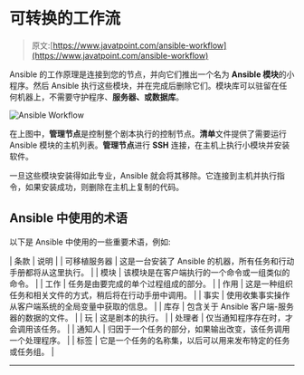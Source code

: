 # 可转换的工作流

> 原文:[https://www.javatpoint.com/ansible-workflow](https://www.javatpoint.com/ansible-workflow)

Ansible 的工作原理是连接到您的节点，并向它们推出一个名为 **Ansible 模块**的小程序。然后 Ansible 执行这些模块，并在完成后删除它们。模块库可以驻留在任何机器上，不需要守护程序、**服务器、**或**数据库**。

![Ansible Workflow](../Images/351a087a25455073854782090aec805e.png)

在上图中，**管理节点**是控制整个剧本执行的控制节点。**清单**文件提供了需要运行 Ansible 模块的主机列表。**管理节点**进行 **SSH** 连接，在主机上执行小模块并安装软件。

一旦这些模块安装得如此专业，Ansible 就会将其移除。它连接到主机并执行指令，如果安装成功，则删除在主机上复制的代码。

## Ansible 中使用的术语

以下是 Ansible 中使用的一些重要术语，例如:

| 条款 | 说明 |
| 可移植服务器 | 这是一台安装了 Ansible 的机器，所有任务和行动手册都将从这里执行。 |
| 模块 | 该模块是在客户端执行的一个命令或一组类似的命令。 |
| 工作 | 任务是由要完成的单个过程组成的部分。 |
| 作用 | 这是一种组织任务和相关文件的方式，稍后将在行动手册中调用。 |
| 事实 | 使用收集事实操作从客户端系统的全局变量中获取的信息。 |
| 库存 | 包含关于 Ansible 客户端-服务器的数据的文件。 |
| 玩 | 这是剧本的执行。 |
| 处理者 | 仅当通知程序存在时，才会调用该任务。 |
| 通知人 | 归因于一个任务的部分，如果输出改变，该任务调用一个处理程序。 |
| 标签 | 它是一个任务的名称集，以后可以用来发布特定的任务或任务组。 |

* * *